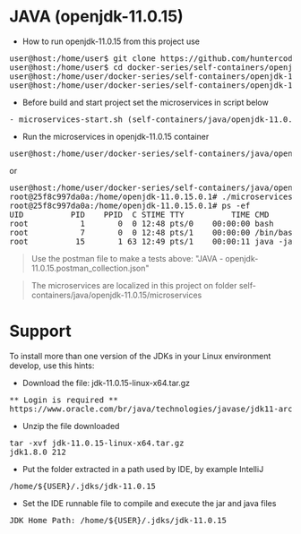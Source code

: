 # JAVA (openjdk-11.0.15)

- How to run openjdk-11.0.15 from this project use

<pre>
user@host:/home/user$ git clone https://github.com/huntercodexs/docker-series.git .
user@host:/home/user$ cd docker-series/self-containers/openjdk-11.0.15
user@host:/home/user/docker-series/self-containers/openjdk-11.0.15$ docker-compose up --build
user@host:/home/user/docker-series/self-containers/openjdk-11.0.15$ docker-compose start
</pre>

- Before build and start project set the microservices in script below

<pre>
- microservices-start.sh (self-containers/java/openjdk-11.0.15/microservices/microservices-start.sh)
</pre>

- Run the microservices in openjdk-11.0.15 container

<pre>
user@host:/home/user/docker-series/self-containers/java/openjdk-11.0.15$ docker exec -it openjdk-11.0.15 ./microservices-start.sh
</pre>

or

<pre>
user@host:/home/user/docker-series/self-containers/java/openjdk-11.0.15$ docker exec -it openjdk-11.0.15 /bin/bash
root@25f8c997da0a:/home/openjdk-11.0.15.0.1# ./microservices-start.sh
root@25f8c997da0a:/home/openjdk-11.0.15.0.1# ps -ef
UID          PID    PPID  C STIME TTY          TIME CMD
root           1       0  0 12:48 pts/0    00:00:00 bash
root           7       0  0 12:48 pts/1    00:00:00 /bin/bash
root          15       1 63 12:49 pts/1    00:00:11 java -jar SIMPLE-API-USERS-0.0.1-SNAPSHOT.jar
</pre>

> Use the postman file to make a tests above: "JAVA - openjdk-11.0.15.postman_collection.json"

> The microservices are localized in this project on folder self-containers/java/openjdk-11.0.15/microservices


# Support

To install more than one version of the JDKs in your Linux environment develop, use this hints:

- Download the file: jdk-11.0.15-linux-x64.tar.gz
<pre>
** Login is required **
https://www.oracle.com/br/java/technologies/javase/jdk11-archive-downloads.html
</pre>

- Unzip the file downloaded
<pre>
tar -xvf jdk-11.0.15-linux-x64.tar.gz
jdk1.8.0_212
</pre>

- Put the folder extracted in a path used by IDE, by example IntelliJ
<pre>
/home/${USER}/.jdks/jdk-11.0.15
</pre>

- Set the IDE runnable file to compile and execute the jar and java files
<pre>
JDK Home Path: /home/${USER}/.jdks/jdk-11.0.15
</pre>

